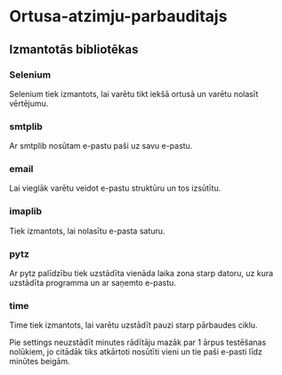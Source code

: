# Ortusa-atzimju-parbauditajs

## Izmantotās bibliotēkas
### Selenium
Selenium tiek izmantots, lai varētu tikt iekšā ortusā un varētu nolasīt vērtējumu.

### smtplib
Ar smtplib nosūtam e-pastu paši uz savu e-pastu.

### email
Lai vieglāk varētu veidot e-pastu struktūru un tos izsūtītu.

### imaplib
Tiek izmantots, lai nolasītu e-pasta saturu.

### pytz
Ar pytz palīdzību tiek uzstādīta vienāda laika zona starp datoru, uz kura uzstādīta programma un ar saņemto e-pastu.

### time
Time tiek izmantots, lai varētu uzstādīt pauzi starp pārbaudes ciklu.


Pie settings neuzstādīt minutes rādītāju mazāk par 1 ārpus testēšanas nolūkiem, jo citādāk tiks atkārtoti nosūtīti vieni un tie paši e-pasti līdz minūtes beigām.
